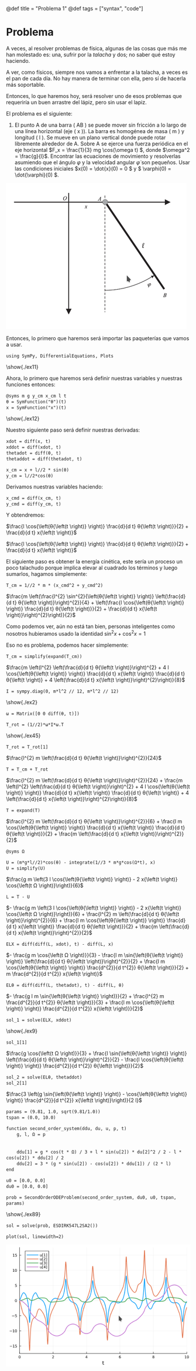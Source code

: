 @def title = "Problema 1"
@def tags = ["syntax", "code"]



# Problema 

A veces, al resolver problemas de física, algunas de las cosas que más me han molestado es: una, sufrir por la _talacha_ y dos; no saber qué estoy haciendo. 

A ver, como físicos, siempre nos vamos a enfrentar a la talacha, a veces es el pan de cada día. No hay manera de terminar con ella, pero sí de hacerla más soportable. 

Entonces, lo que haremos hoy, será resolver uno de esos problemas que requeriría un buen arrastre del lápiz, pero sin usar el lapiz. 

El problema es el siguiente:


1. El punto A de una barra \( AB \) se puede mover sin fricción a lo largo de una línea horizontal (eje \( x \)). La barra es homogénea de masa \( m \) y longitud \( l \). Se mueve en un plano vertical donde puede rotar libremente alrededor de A. Sobre A se ejerce una fuerza periódica en el eje horizontal $F_x = \frac{1}{3} mg \cos(\omega t) $, donde  $\omega^2 = \frac{g}{l}$. Encontrar las ecuaciones de movimiento y resolverlas asumiendo que el ángulo $\varphi$ y la velocidad angular $\dot{\varphi}$ son pequeños. Usar las condiciones iniciales $x(0) = \dot{x}(0) = 0 $ y $ \varphi(0) = \dot{\varphi}(0) $.

![problema](/assets/problema.png)


Entonces, lo primero que haremos será importar las paqueterías que vamos a usar.

```julia:./ex11
using SymPy, DifferentialEquations, Plots
```
\show{./ex11}

Ahora, lo primero que haremos será definir nuestras variables y nuestras funciones entonces:

```julia:./ex12
@syms m g y_cm x_cm l t
θ = SymFunction("θ")(t)
x = SymFunction("x")(t)
```
\show{./ex12}


Nuestro siguiente paso será definir nuestras derivadas:


```julia:./ex13
xdot = diff(x, t)
xddot = diff(xdot, t)
thetadot = diff(θ, t)
thetaddot = diff(thetadot, t)
```



```julia:./ex14
x_cm = x + l//2 * sin(θ)
y_cm = l//2*cos(θ)
```

Derivamos nuestras variables haciendo:


```julia:./ex1
x_cmd = diff(x_cm, t)
y_cmd = diff(y_cm, t)
```

 Y obtendremos:

$\frac{l \cos{\left(θ{\left(t \right)} \right)} \frac{d}{d t} θ{\left(t \right)}}{2} + \frac{d}{d t} x{\left(t \right)}$ 

$\frac{l \cos{\left(θ{\left(t \right)} \right)} \frac{d}{d t} θ{\left(t \right)}}{2} + \frac{d}{d t} x{\left(t \right)}$

El siguiente paso es obtener la energía cinética, este sería un proceso un poco talachudo porque implica elevar al cuadrado los términos y luego sumarlos, hagamos simplemente:

```julia:./ex1
T_cm = 1//2 * m * (x_cmd^2 + y_cmd^2)
```

$\frac{m \left(\frac{l^{2} \sin^{2}{\left(θ{\left(t \right)} \right)} \left(\frac{d}{d t} θ{\left(t \right)}\right)^{2}}{4} + \left(\frac{l \cos{\left(θ{\left(t \right)} \right)} \frac{d}{d t} θ{\left(t \right)}}{2} + \frac{d}{d t} x{\left(t \right)}\right)^{2}\right)}{2}$

Como podemos ver, aún no está tan bien, personas inteligentes como nosotros hubieramos usado la identidad $\sin^2 x + \cos^2 x = 1$

Eso no es problema, podemos hacer simplemente:

```julia:./ex1
T_cm = simplify(expand(T_cm))
```

$\frac{m \left(l^{2} \left(\frac{d}{d t} θ{\left(t \right)}\right)^{2} + 4 l \cos{\left(θ{\left(t \right)} \right)} \frac{d}{d t} x{\left(t \right)} \frac{d}{d t} θ{\left(t \right)} + 4 \left(\frac{d}{d t} x{\left(t \right)}\right)^{2}\right)}{8}$


```julia:./ex2
I = sympy.diag(0, m*l^2 // 12, m*l^2 // 12)
```

\show{./ex2}


```julia:./ex44
ω = Matrix([0 0 diff(θ, t)])
```



```julia:./ex45
T_rot = (1//2)*ω*I*ω.T 
```

\show{./ex45}




```julia:./ex0
T_rot = T_rot[1]
```

$\frac{l^{2} m \left(\frac{d}{d t} θ{\left(t \right)}\right)^{2}}{24}$


```julia:./ex0
T = T_cm + T_rot
```

$\frac{l^{2} m \left(\frac{d}{d t} θ{\left(t \right)}\right)^{2}}{24} + \frac{m \left(l^{2} \left(\frac{d}{d t} θ{\left(t \right)}\right)^{2} + 4 l \cos{\left(θ{\left(t \right)} \right)} \frac{d}{d t} x{\left(t \right)} \frac{d}{d t} θ{\left(t \right)} + 4 \left(\frac{d}{d t} x{\left(t \right)}\right)^{2}\right)}{8}$



```julia:./ex0
T = expand(T)
```

$\frac{l^{2} m \left(\frac{d}{d t} θ{\left(t \right)}\right)^{2}}{6} + \frac{l m \cos{\left(θ{\left(t \right)} \right)} \frac{d}{d t} x{\left(t \right)} \frac{d}{d t} θ{\left(t \right)}}{2} + \frac{m \left(\frac{d}{d t} x{\left(t \right)}\right)^{2}}{2}$

```julia:./ex0
@syms Ω
```

```julia:./ex0
U = (m*g*l//2)*cos(θ) - integrate(1//3 * m*g*cos(Ω*t), x)
U = simplify(U)

```

$\frac{g m \left(3 l \cos{\left(θ{\left(t \right)} \right)} - 2 x{\left(t \right)} \cos{\left(t Ω \right)}\right)}{6}$

```julia:./ex0
L = T - U
```

$- \frac{g m \left(3 l \cos{\left(θ{\left(t \right)} \right)} - 2 x{\left(t \right)} \cos{\left(t Ω \right)}\right)}{6} + \frac{l^{2} m \left(\frac{d}{d t} θ{\left(t \right)}\right)^{2}}{6} + \frac{l m \cos{\left(θ{\left(t \right)} \right)} \frac{d}{d t} x{\left(t \right)} \frac{d}{d t} θ{\left(t \right)}}{2} + \frac{m \left(\frac{d}{d t} x{\left(t \right)}\right)^{2}}{2}$



```julia:./ex0
ELX = diff(diff(L, xdot), t) - diff(L, x)
```

$- \frac{g m \cos{\left(t Ω \right)}}{3} - \frac{l m \sin{\left(θ{\left(t \right)} \right)} \left(\frac{d}{d t} θ{\left(t \right)}\right)^{2}}{2} + \frac{l m \cos{\left(θ{\left(t \right)} \right)} \frac{d^{2}}{d t^{2}} θ{\left(t \right)}}{2} + m \frac{d^{2}}{d t^{2}} x{\left(t \right)}$



```julia:./ex0
ELθ = diff(diff(L, thetadot), t) - diff(L, θ)
```

$- \frac{g l m \sin{\left(θ{\left(t \right)} \right)}}{2} + \frac{l^{2} m \frac{d^{2}}{d t^{2}} θ{\left(t \right)}}{3} + \frac{l m \cos{\left(θ{\left(t \right)} \right)} \frac{d^{2}}{d t^{2}} x{\left(t \right)}}{2}$


```julia:./ex9
sol_1 = solve(ELX, xddot) 
```

\show{./ex9}


```julia:./ex88
sol_1[1]
```
$\frac{g \cos{\left(t Ω \right)}}{3} + \frac{l \sin{\left(θ{\left(t \right)} \right)} \left(\frac{d}{d t} θ{\left(t \right)}\right)^{2}}{2} - \frac{l \cos{\left(θ{\left(t \right)} \right)} \frac{d^{2}}{d t^{2}} θ{\left(t \right)}}{2}$



```julia:./ex88
sol_2 = solve(ELθ, thetaddot)
sol_2[1]
```


$\frac{3 \left(g \sin{\left(θ{\left(t \right)} \right)} - \cos{\left(θ{\left(t \right)} \right)} \frac{d^{2}}{d t^{2}} x{\left(t \right)}\right)}{2 l}$



```julia:./ex88
params = (9.81, 1.0, sqrt(9.81/1.0)) 
tspan = (0.0, 10.0) 
```

```julia:./ex88
function second_order_system(ddu, du, u, p, t)
    g, l, Ω = p


    ddu[1] = g * cos(t * Ω) / 3 + l * sin(u[2]) * du[2]^2 / 2 - l * cos(u[2]) * ddu[2] / 2
    ddu[2] = 3 * (g * sin(u[2]) - cos(u[2]) * ddu[1]) / (2 * l)
end
```
 

```julia:./ex88
u0 = [0.0, 0.0] 
du0 = [0.0, 0.0]
```


```julia:./ex89
prob = SecondOrderODEProblem(second_order_system, du0, u0, tspan, params)
```
\show{./ex89}



```julia:./ex86
sol = solve(prob, ESDIRK547L2SA2())
```
```julia:./ex85
plot(sol, linewidth=2)
```
![grafico](/assets/grafico.png)
